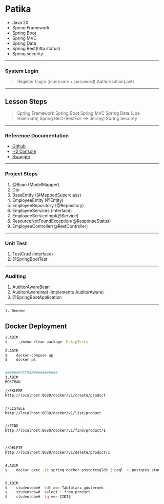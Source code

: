 # Patika
- Java 20
- Spring Framework
- Spring Boot
- Spring MVC
- Spring Data
- Spring Rest(http status)
- Spring security
 
---

### System Login
> Register
> Login (username + password)
> Authorization(Jwt)
 
---

## Lesson Steps
> Spring Framework
> Spring Boot
> Spring MVC
> Spring Data (Jpa Hibernate)
> Spring Rest (RestFull ==> Jersey)
> Spring Security

---

### Reference Documentation
* [Github](https://github.com/m1erla/PatikaSpringBoot)
* [H2 Console](http://localhost:8080/h2-console/l)
* [Swagger](http://localhost:8080/swagger-ui/index.html#/)
 
---

### Project Steps
1. @Bean (ModelMapper)
2. Dto
3. BaseEntity (@MappedSuperclass)
4. EmployeeEntity (@Entity)
5. EmployeeRepository (@Repository)
6. EmployeeServices (interface)
7. EmployeeServiceImpl(@Service)
8. ResourceNotFoundException(@ResponseStatus)
9. EmployeeController(@RestController)

---

### Unit Test
1. TestCrud (interface)
2. @SpringBootTest

---

### Auditing
1. AuditorAwareBean
2. AuditorAwareImpl (implements AuditorAware)
3. @SpringBootApplication


---
```sh 
1. Deneme

```



## Docker Deployment
```sh
1.ADIM
$     ./mvnw clean package -DskipTests

2.ADIM
$    docker-compose up
$    docker ps


######POSTMAN###########
3.ADIM
POSTMAN

//EKLEME
http://localhost:8080/docker/v1/create/product


//LISTELE
http://localhost:8080/docker/v1/list/product


//FIND
http://localhost:8080/docker/v1/find/product/1



//DELETE
http://localhost:8080/docker/v1/delete/product/1


4.ADIM
$    docker exec -it spring_docker_postgresqldb_1 psql -U postgres studentdb


5.ADIM
$    studentdb=#  \dt ==> Tabloları göstermek
$    studentdb=#  select * from product
$    studentdb=#  \q ==> ÇIKIŞ

```